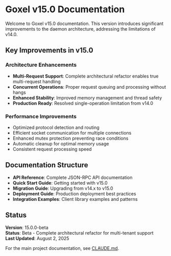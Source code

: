 # Goxel v15.0 Documentation

Welcome to Goxel v15.0 documentation. This version introduces significant improvements to the daemon architecture, addressing the limitations of v14.0.

## Key Improvements in v15.0

### Architecture Enhancements
- **Multi-Request Support**: Complete architectural refactor enables true multi-request handling
- **Concurrent Operations**: Proper request queuing and processing without hangs
- **Enhanced Stability**: Improved memory management and thread safety
- **Production Ready**: Resolved single-operation limitation from v14.0

### Performance Improvements
- Optimized protocol detection and routing
- Efficient socket communication for multiple connections
- Enhanced mutex protection preventing race conditions
- Automatic cleanup for optimal memory usage
- Consistent request processing speed

## Documentation Structure

- **API Reference**: Complete JSON-RPC API documentation
- **Quick Start Guide**: Getting started with v15.0
- **Migration Guide**: Upgrading from v14.x to v15.0
- **Deployment Guide**: Production deployment best practices
- **Integration Examples**: Client library examples and patterns

## Status

**Version**: 15.0.0-beta  
**Status**: Beta - Complete architectural refactor for multi-tenant support  
**Last Updated**: August 2, 2025

For the main project documentation, see [CLAUDE.md](/CLAUDE.md).